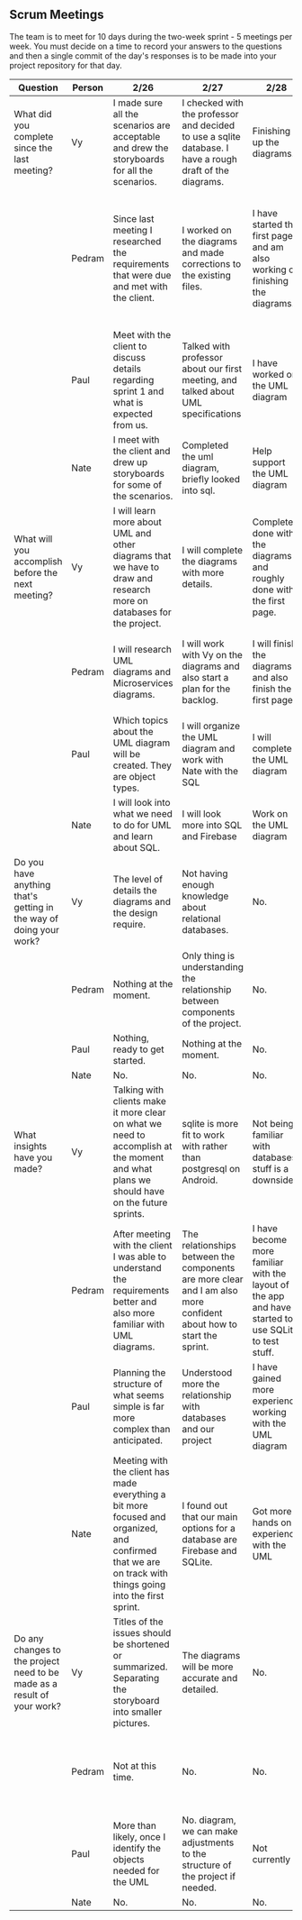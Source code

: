 ## Scrum Meetings
The team is to meet for 10 days during the two-week sprint - 5 meetings per week. You must decide on a time to record your answers to the questions and then a single commit of the day's responses is to be made into your project repository for that day.

Question    |          Person                                             | 2/26 | 2/27 | 2/28 | 2/29 | 3/1 | day | day |day | day | day |
------------|---------------------------------------------------------------------|-----|-----|-----|-----|-----|-----|-----|----|-----|-----|                                                              
| What did you complete since the last meeting? | Vy |   I made sure all the scenarios are acceptable and drew the storyboards for all the scenarios. |  I checked with the professor and decided to use a sqlite database. I have a rough draft of the diagrams. | Finishing up the diagrams.|Done with all diagrams. | Watch sqlite with android tutorials
|            | Pedram |   Since last meeting I researched the requirements that were due and met with the client.| I worked on the diagrams and made corrections to the existing files. | I have started the first page and am also working on finishing the diagrams.|Finish everything with all the diagrams. | I have completed a series of lessons on working with SQLite and have also came up with a plan to work more efficiently. 
|            | Paul |   Meet with the client to discuss details regarding sprint 1 and what is expected from us.| Talked with professor about our first meeting, and talked about UML specifications | I have worked on the UML diagram|Completed the UML diagram | reviewed some android tutorials
|            | Nate | I meet with the client and drew up storyboards for some of the scenarios.| Completed the uml diagram, briefly looked into sql.| Help support the UML diagram|Help finish the UML diagram | Research sqlite.
| What will you accomplish before the next meeting? | Vy | I will learn more about UML and other diagrams that we have to draw and research more on databases for the project.|  I will complete the diagrams with more details. | Completely done with the diagrams and roughly done with the first page.|First page of the app. | Actually start following the tutorials 
|            | Pedram |    I will research UML diagrams and Microservices diagrams.| I will work with Vy on the diagrams and also start a plan for the backlog.| I will finish the diagrams and also finish the first page.| Better understanding with databases and the activities of the first page of the app. | I will finish pseudocode and algorithm for the first sprint.
|            | Paul |   Which topics about the UML diagram will be created. They are object types. | I will organize the UML diagram and work with Nate with the SQL |  I will complete the UML diagram|Plan on the next sprint | Watch SQLight with android tutorials
|            | Nate |  I will look into what we need to do for UML and learn about SQL.|  I will look more into SQL and Firebase | Work on the UML diagram|Prepare for next sprint | No.
| Do you have anything that's getting in the way of doing your work? | Vy | The level of details the diagrams and the design require. | Not having enough knowledge about relational databases. | No.| No. |  Keep researching
|            | Pedram|   Nothing at the moment.| Only thing is understanding the relationship between components of the project.| No.| No. | We might have to adjust the way our data flow was designed.
|            | Paul |   Nothing, ready to get started.|  Nothing at the moment.| No.| No. | No
|            | Nate | No.| No.| No.| No. | No
| What insights have you made? |Vy| Talking with clients make it more clear on what we need to accomplish at the moment and what plans we should have on the future sprints.| sqlite is more fit to work with rather than postgresql on Android. | Not being familiar with databases stuff is a downside.|Works would be less if teamwork is better. | How to connect the database with the project
|            | Pedram |   After meeting with the client I was able to understand the requirements better and also more familiar with UML diagrams.| The relationships between the components are more clear and I am also more confident about how to start the sprint.|I have become more familiar with the layout of the app and have started to use SQLite to test stuff.|Teamwork is dreamwork. We should work on communication between the teammates better. |  How to make tables in a SQLite database.
|            | Paul |   Planning the structure of what seems simple is far more complex than anticipated.| Understood more the relationship with databases and our project|I have gained more experience working with the UML diagram|UML diagramming can make life a bit more smoother | Nothing to report for today
|            | Nate | Meeting with the client has made everything a bit more focused and organized, and confirmed that we are on track with things going into the first sprint.| I found out that our main options for a database are Firebase and SQLite.|Got more hands on experience with the UML| None. | SQL vs Firebase
| Do any changes to the project need to be made as a result of your work? |Vy | Titles of the issues should be shortened or summarized. Separating the storyboard into smaller pictures. | The diagrams will be more accurate and detailed.| No.| No. | No.
|            | Pedram |   Not at this time.| No.| No.| No. | We might have to adjust the way our data flow was designed.
|            | Paul |   More than likely, once I identify the objects needed for the UML| No. diagram, we can make adjustments to the structure of the project if needed.| Not currently| No. | No
|            | Nate | No.|No.| No.| No. | No

